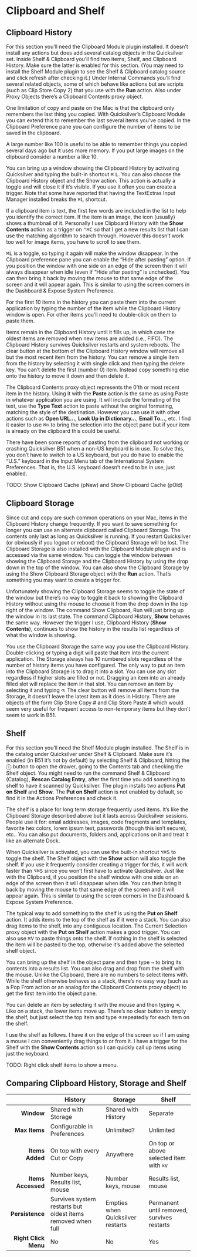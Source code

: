 # Clipboard and Shelf

## Clipboard History

For this section you’ll need the Clipboard Module plugin installed. It doesn’t install any actions but does add several catalog objects in the Quicksilver set. Inside Shelf & Clipboard you’ll find two items, Shelf, and Clipboard History. Make sure the latter is enabled for this section. (You may need to install the Shelf Module plugin to see the Shelf & Clipboard catalog source and click refresh after checking it.) Under Internal Commands you’ll find several related objects, some of which behave like actions but are scripts (such as Clip Store Copy 2) that you use with the **Run** action. Also under Proxy Objects there’s a Clipboard Contents proxy object.

One limitation of copy and paste on the Mac is that the clipboard only remembers the last thing you copied. With Quicksilver’s Clipboard Module you can extend this to remember the last several items you’ve copied. In the Clipboard Preference pane you can configure the number of items to be saved in the clipboard. 

A large number like 100 is useful to  be able to remember things you copied several days ago but it uses more memory. If you put large images on the clipboard consider a number a like 10.

You can bring up a window showing the Clipboard History by activating Quicksilver and typing the built-in shortcut <kbd>⌘</kbd> <kbd>L</kbd>. You can also choose the Clipboard History object and the Show action. This action is actually a toggle and will close it if it’s visible. If you use it often you can create a trigger. Note that some have reported that having the TextExtras Input Manager installed breaks the <kbd>⌘</kbd><kbd>L</kbd> shortcut.

If a clipboard item is text, the first few words are included in the list to help you identify the correct item. If the item is an image, the icon (usually) shows a thumbnail of it. Personally I use Clipboard History with the **Show Contents** action as a trigger on <kbd>⌃</kbd><kbd>⌘</kbd><kbd>C</kbd> so that I get a new results list that I can use the matching algorithm to search through. However this doesn’t work too well for image items, you have to scroll to see them.

<kbd>⌘</kbd><kbd>L</kbd> is a toggle, so typing it again will make the window disappear. In the Clipboard preference pane you can enable the “Hide after pasting” option. If you position the window with one side on an edge of the screen then it will always disappear when idle (even if “Hide after pasting” is unchecked). You can then bring it back by moving the mouse to that same edge of the screen and it will appear again. This is similar to using the screen corners in the Dashboard & Expose System Preference. 

For the first 10 items in the history you can paste them into the current application by typing the number of the item while the Clipboard History window is open. For other items you’ll need to double-click on them to paste them. 

Items remain in the Clipboard History until it fills up, in which case the oldest items are removed when new items are added (i.e., FIFO). The Clipboard History survives Quicksilver restarts and system reboots. The clear button at the bottom of the Clipboard History window will remove all but the most recent item from the history. You can remove a single item from the history by selecting it with single click and then typing the delete key. You can’t delete the first (number 0) item. Instead copy something else onto the history to move it down and then delete it.

The Clipboard Contents proxy object represents the 0’th or most recent item in the history. Using it with the **Paste** action is the same as using Paste in whatever application you are using.  It will include the formating of the text, use the **Type Text** action to paste without the original formating, matching the style of the destination. However you can use it with other actions such as **Open URL…**, **Look Up in Dictionary…**, **Email To…**, etc. I find it easier to use <kbd>⌘</kbd><kbd>⎋</kbd> to bring the selection into the object pane but if your item is already on the clipboard this could be useful.

There have been some reports of pasting from the clipboard not working or crashing Quicksilver B51 when a non-US keyboard is in use. To solve this, you don’t have to switch to a US keyboard, but  you do have to enable the “U.S.” keyboard in the Input Menu tab of the International System Preferences. That is, the U.S. keyboard doesn’t need to be in use, just enabled.

TODO: Show Clipboard Cache (pNew) and Show Clipboard Cache (pOld)

## Clipboard Storage

Since cut and copy are such common operations on your Mac, items in the Clipboard History change frequently. If you want to save something for longer you can use an alternate clipboard called Clipboard Storage. The contents only last as long as Quicksilver is running. If you restart Quicksilver (or obviously if you logout or reboot) the Clipboard Storage will be lost. The Clipboard Storage is also installed with the Clipboard Module plugin and is accessed via the same window. You can toggle the window between showing the Clipboard Storage and the Clipboard History by using the drop down in the top of the window. You can also show the Clipboard Storage by using the Show Clipboard Storage object with the **Run** action. That’s something you may want to create a trigger for.

Unfortunately showing the Clipboard Storage seems to toggle the state of the window but there’s no way to toggle it back to showing the Clipboard History without using the mouse to choose it from the drop down in the top right of the window. The command Show Clipboard, Run will just bring up the window in its last state. The command Clipboard History, **Show** behaves the same way. However the trigger I use, Clipboard History (**Show Contents**), continues to show the history in the results list regardless of what the window is showing.

You use the Clipboard Storage the same way you use the Clipboard History. Double-clicking or typing a digit will paste that item into the current application. The Storage always has 10 numbered slots regardless of the number of history items you have configured. The only way to put an item into the Clipboard Storage is to drag it into a slot. You can use any slot regardless if higher slots are filled or not. Dragging an item into an already filled slot will replace the item in that slot. You can remove an item by selecting it and typing <kbd>⌫</kbd>. The clear button will remove all items from the Storage, it doesn’t leave the latest item as it does in History. There are objects of the form Clip Store Copy # and Clip Store Paste # which would seem very useful for frequent access to non-temporary items but they don’t seem to work in B51.

## Shelf

For this section you’ll need the Shelf Module plugin installed. The Shelf is in the catalog under Quicksilver under Shelf & Clipboard. Make sure it’s enabled (in B51 it’s not by default) by selecting Shelf & Clipboard, hitting the ⓘ button to open the drawer, going to the Contents tab and checking the Shelf object. You might need to run the command Shelf & Clipboard (Catalog), **Rescan Catalog Entry**, after the first time you add something to shelf to have it scanned by Quicksilver. The plugin installs two actions **Put on Shelf** and **Show**. The **Put on Shelf** action is not enabled by default, so find it in the Actions Preferences and check it.

The shelf is a place for long term storage frequently used items. It’s like the Clipboard Storage described above but it lasts across Quicksilver sessions. People use it for: email addresses, images, code fragments and templates, favorite hex colors, lorem ipsum text, passwords (though this isn’t secure), etc.. You can also put documents, folders and, applications on it and treat it like an alternate Dock.

When Quicksilver is activated, you can use the built-in shortcut <kbd>⌥</kbd><kbd>⌘</kbd><kbd>S</kbd> to toggle the shelf. The Shelf object with the **Show** action will also toggle the shelf. If you use it frequently consider creating a trigger for this, it will work faster than <kbd>⌥</kbd><kbd>⌘</kbd><kbd>S</kbd> since you won’t first have to activate Quicksilver. Just like with the Clipboard, if you position the shelf window with one side on an edge of the screen then it will disappear when idle. You can then bring it back by moving the mouse to that same edge of the screen and it will appear again. This is similar to using the screen corners in the Dashboard & Expose System Preference. 

The typical way to add something to the shelf is using the **Put on Shelf** action. It adds items to the top of the shelf as if it were a stack. You can also drag items to the shelf, into any contiguous location. The Current Selection proxy object with the **Put on Shelf** action makes a good trigger. You can also use <kbd>⌘</kbd><kbd>V</kbd> to paste things onto the shelf. If nothing in the shelf is selected the item will be pasted to the top, otherwise it’s added above the selected shelf object.

You can bring up the shelf in the object pane and then type <kbd>→</kbd> to bring its contents into a results list. You can also drag and drop from the shelf with the mouse. Unlike the Clipboard, there are no numbers to select items with. While the shelf otherwise behaves as a stack, there’s no easy way (such as a Pop From action or an analog for the Clipboard Contents proxy object) to get the first item into the object pane.

You can delete an item by selecting it with the mouse and then typing <kbd>⌫</kbd>. Like on a stack, the lower items move up. There’s no clear button to empty the shelf, but just select the top item and type <kbd>⌫</kbd> repeatedly for each item on the shelf.

I use the shelf as follows. I have it on the edge of the screen so if I am using a mouse I can conveniently drag things to or from it. I have a trigger for the Shelf with the **Show Contents** action so I can quickly call up items using just the keyboard.

TODO: Right click shelf items to show a menu.

## Comparing Clipboard History, Storage and Shelf

|  | History | Storage | Shelf |
| ---: | --- | --- | --- |
| **Window** | Shared with Storage | Shared with History | Separate |
| **Max Items** | Configurable in Preferences | Unlimited? | Unlimited |
| **Items Added** | On top with every Cut or Copy | Anywhere | On top or above selected item with <kbd>⌘</kbd><kbd>V</kbd> |
| **Items Accessed** | Number keys, Results list, mouse | Number keys, mouse | Results list, mouse |
| **Persistence** | Survives system restarts but oldest items removed when full | Empties when Quicksilver restarts | Permanent until removed, survives restarts |
| **Right Click Menu** | No | No | Yes |
